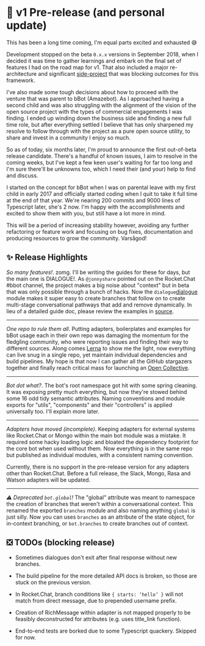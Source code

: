 [rc]: https://github.com/Amazebot/rocket-control
[dialogue]: https://github.com/Amazebot/bbot/blob/master/packages/bbot/src/components/dialogue.ts
[dialogue-src]: https://github.com/Amazebot/bbot/blob/master/packages/bbot/src/components/dialogue.ts#L12-L74
[lerna]: https://lernajs.io/
[oc]: https://opencollective.com/

# 🥇 v1 Pre-release (and personal update)

This has been a long time coming, I'm equal parts excited and exhausted 😅

Development stopped on the beta `0.x.x` versions in September 2018, when I
decided it was time to gather learnings and embark on the final set of features
I had on the road map for v1. That also included a major re-architecture and
significant [side-project][rc] that was blocking outcomes for this framework.

I've also made some tough decisions about how to proceed with the venture that
was parent to bBot (Amazebot). As I approached having a second child and was
also struggling with the alignment of the vision of the open source project with
the types of commercial engagements I was finding. I ended up winding down the
business side and finding a new full time role, but after everything settled I
believe that has only sharpened my resolve to follow through with the project as
a pure open source utility, to share and invest in a community I enjoy so much.

So as of today, six months later, I'm proud to announce the first out-of-beta
release candidate. There's a handful of known issues, I aim to resolve in the
coming weeks, but I've kept a few keen user's waiting for far too long and I'm
sure there'll be unknowns too, which I need their (and your) help to find and
discuss.

I started on the concept for bBot when I was on parental leave with my first
child in early 2017 and officially started coding when I quit to take it full
time at the end of that year. We're nearing 200 commits and 9000 lines of
Typescript later, she's 2 now. I'm happy with the accomplishments and excited
to show them with you, but still have a lot more in mind.

This will be a period of increasing stability however, avoiding any further
refactoring or feature work and focusing on bug fixes, documentation and
producing resources to grow the community. Varsågod!

## ✨ Release Highlights

*So many features!*. zomg. I'll be writing the guides for these for days, but
the main one is DIALOGUE!. As `@jonnyshare` pointed out on the Rocket.Chat #bbot
channel, the project makes a big noise about "context" but in beta that was only
possible through a bunch of hacks. Now the `dialogue`[dialogue] module makes it
super easy to create branches that follow on to create multi-stage
conversational pathways that add and remove dynamically. In lieu of a detailed
guide doc, please review the examples in [source][dialogue-src].

---

*One repo to rule them all*. Putting adapters, boilerplates and examples for
bBot usage each in their own repo was damaging the momentum for the fledgling
community, who were reporting issues and finding their way to different sources.
Along comes [Lerna][lerna] to show me the light, now everything can live snug in
a single repo, yet maintain individual dependencies and build pipelines. My hope
is that now I can gather all the GitHub stargazers together and finally reach
critical mass for launching an [Open Collective][oc].

---

*Bot dot what?*. The bot's root namespace got hit with some spring cleaning.
It was exposing pretty much everything, but now they're stowed behind some 16
odd tidy semantic attributes. Naming conventions and module exports for "utils",
"components" and their "controllers" is applied universally too. I'll explain
more later.

---

*Adapters have moved (incomplete)*. Keeping adapters for external systems like
Rocket.Chat or Mongo within the main bot module was a mistake. It required some
hacky loading logic and bloated the dependency footprint for the core bot when
used without them. Now everything is in the same repo but published as
individual modules, with a consistent naming convention.

Currently, there is no support in the pre-release version for any adapters other
than Rocket.Chat. Before a full release, the Slack, Mongo, Rasa and Watson
adapters will be updated.

---

*⚠️ Deprecated `bot.global`!* The "global" attribute was meant to namespace the
creation of branches that weren't within a conversational context. This renamed
the exported `branches` module and also naming anything `global` is just silly.
Now you can uses `branches` as an attribute of the state object, for in-context
branching, or `bot.branches` to create branches out of context.

## ❎ TODOs (blocking release)

- Sometimes dialogues don't exit after final response without new branches. 

- The build pipeline for the more detailed API docs is broken, so those are
  stuck on the previous version.

- In Rocket.Chat, branch conditions like `{ starts: ‘hello’ }` will not match
  from direct message, due to prepended username prefix.

- Creation of RichMessage within adapter is not mapped properly to be feasibly
  deconstructed for attributes (e.g. uses title_link function).

- End-to-end tests are borked due to some Typescript quackery. Skipped for now.
